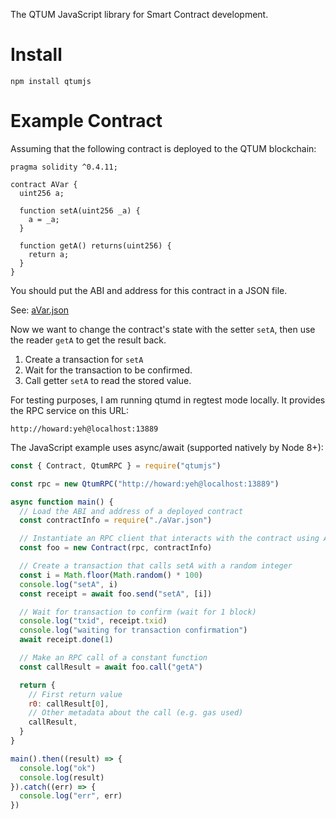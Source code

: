The QTUM JavaScript library for Smart Contract development.

# Install

```
npm install qtumjs
```

# Example Contract

Assuming that the following contract is deployed to the QTUM blockchain:

```solidity
pragma solidity ^0.4.11;

contract AVar {
  uint256 a;

  function setA(uint256 _a) {
    a = _a;
  }

  function getA() returns(uint256) {
    return a;
  }
}
```

You should put the ABI and address for this contract in a JSON file.

See: [aVar.json](https://github.com/hayeah/qtumjs/blob/master/example/aVar.json)

Now we want to change the contract's state with the setter `setA`, then use the reader `getA` to get the result back.

1. Create a transaction for `setA`
2. Wait for the transaction to be confirmed.
3. Call getter `setA` to read the stored value.

For testing purposes, I am running qtumd in regtest mode locally. It provides the RPC service on this URL:

```
http://howard:yeh@localhost:13889
```

The JavaScript example uses async/await (supported natively by Node 8+):

```js
const { Contract, QtumRPC } = require("qtumjs")

const rpc = new QtumRPC("http://howard:yeh@localhost:13889")

async function main() {
  // Load the ABI and address of a deployed contract
  const contractInfo = require("./aVar.json")

  // Instantiate an RPC client that interacts with the contract using ABI encoding.
  const foo = new Contract(rpc, contractInfo)

  // Create a transaction that calls setA with a random integer
  const i = Math.floor(Math.random() * 100)
  console.log("setA", i)
  const receipt = await foo.send("setA", [i])

  // Wait for transaction to confirm (wait for 1 block)
  console.log("txid", receipt.txid)
  console.log("waiting for transaction confirmation")
  await receipt.done(1)

  // Make an RPC call of a constant function
  const callResult = await foo.call("getA")

  return {
    // First return value
    r0: callResult[0],
    // Other metadata about the call (e.g. gas used)
    callResult,
  }
}

main().then((result) => {
  console.log("ok")
  console.log(result)
}).catch((err) => {
  console.log("err", err)
})
```